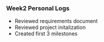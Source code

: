 ### Week2 Personal Logs

* Reviewed requirements document
* Reviewed project initalization
* Created first 3 milestones
